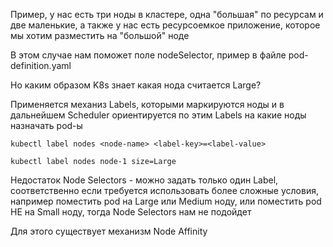 Пример, у нас есть три ноды в кластере, одна "большая" по ресурсам и две маленькие, а также у нас есть ресурсоемкое приложение, которое мы хотим разместить на "большой" ноде

В этом случае нам поможет поле nodeSelector, пример в файле pod-definition.yaml

Но каким образом K8s знает какая нода считается Large?

Применяется механиз Labels, которыми маркируются ноды и в дальнейшем Scheduler ориентируется по этим Labels на какие ноды назначать pod-ы

`kubectl label nodes <node-name> <label-key>=<label-value>`

`kubectl label nodes node-1 size=Large`

Недостаток Node Selectors - можно задать только один Label, соответственно если требуется использовать более сложные условия, например поместить pod на Large или Medium ноду, или поместить pod НЕ на Small ноду, тогда Node Selectors нам не подойдет

Для этого существует механизм Node Affinity